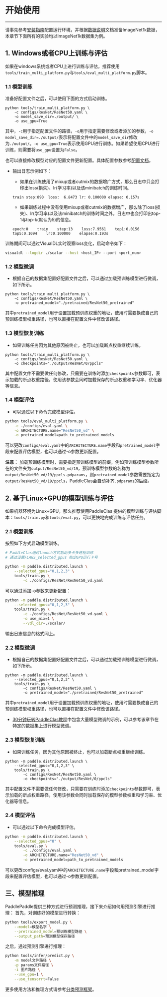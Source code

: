 # 开始使用
---
请事先参考[安装指南](install.md)配置运行环境，并根据[数据说明](./data.md)文档准备ImageNet1k数据，本章节下面所有的实验均以ImageNet1k数据集为例。

## 1. Windows或者CPU上训练与评估

如果在windows系统或者CPU上进行训练与评估，推荐使用`tools/train_multi_platform.py`与`tools/eval_multi_platform.py`脚本。

### 1.1 模型训练

准备好配置文件之后，可以使用下面的方式启动训练。

```
python tools/train_multi_platform.py \
    -c configs/ResNet/ResNet50.yaml \
    -o model_save_dir=./output/ \
    -o use_gpu=True
```

其中，`-c`用于指定配置文件的路径，`-o`用于指定需要修改或者添加的参数，`-o model_save_dir=./output/`表示将配置文件中的`model_save_dir`修改为`./output/`。`-o use_gpu=True`表示使用GPU进行训练。如果希望使用CPU进行训练，则需要将`use_gpu`设置为`False`。

也可以直接修改模型对应的配置文件更新配置。具体配置参数参考[配置文档](config.md)。

* 输出日志示例如下：

    * 如果在训练使用了mixup或者cutmix的数据增广方式，那么日志中只会打印出loss(损失)、lr(学习率)以及该minibatch的训练时间。

    ```
    train step:890  loss:  6.8473 lr: 0.100000 elapse: 0.157s
    ```

    * 如果训练过程中没有使用mixup或者cutmix的数据增广，那么除了loss(损失)、lr(学习率)以及该minibatch的训练时间之外，日志中也会打印出top-1与top-k(默认为5)的信息。

    ```
    epoch:0    train    step:13    loss:7.9561    top1:0.0156    top5:0.1094    lr:0.100000    elapse:0.193s
    ```

训练期间可以通过VisualDL实时观察loss变化，启动命令如下：

```bash
visualdl --logdir ./scalar --host <host_IP> --port <port_num>
```

### 1.2 模型微调

* 根据自己的数据集配置好配置文件之后，可以通过加载预训练模型进行微调，如下所示。

```
python tools/train_multi_platform.py \
    -c configs/ResNet/ResNet50.yaml \
    -o pretrained_model="./pretrained/ResNet50_pretrained"
```

其中`pretrained_model`用于设置加载预训练权重的地址，使用时需要换成自己的预训练模型权重路径，也可以直接在配置文件中修改该路径。

### 1.3 模型恢复训练

* 如果训练任务因为其他原因被终止，也可以加载断点权重继续训练。

```
python tools/train_multi_platform.py \
    -c configs/ResNet/ResNet50.yaml \
    -o checkpoints="./output/ResNet/0/ppcls"
```

其中配置文件不需要做任何修改，只需要在训练时添加`checkpoints`参数即可，表示加载的断点权重路径，使用该参数会同时加载保存的断点权重和学习率、优化器等信息。


### 1.4 模型评估

* 可以通过以下命令完成模型评估。

```bash
python tools/eval_multi_platform.py \
    -c ./configs/eval.yaml \
    -o ARCHITECTURE.name="ResNet50_vd" \
    -o pretrained_model=path_to_pretrained_models
```

可以更改`configs/eval.yaml`中的`ARCHITECTURE.name`字段和`pretrained_model`字段来配置评估模型，也可以通过-o参数更新配置。

**注意：** 加载预训练模型时，需要指定预训练模型的前缀，例如预训练模型参数所在的文件夹为`output/ResNet50_vd/19`，预训练模型参数的名称为`output/ResNet50_vd/19/ppcls.pdparams`，则`pretrained_model`参数需要指定为`output/ResNet50_vd/19/ppcls`，PaddleClas会自动补齐`.pdparams`的后缀。


## 2. 基于Linux+GPU的模型训练与评估

如果机器环境为Linux+GPU，那么推荐使用PaddleClas 提供的模型训练与评估脚本：`tools/train.py`和`tools/eval.py`，可以更快地完成训练与评估任务。

### 2.1 模型训练

按照如下方式启动模型训练。

```bash
# PaddleClas通过launch方式启动多卡多进程训练
# 通过设置FLAGS_selected_gpus 指定GPU运行卡号

python -m paddle.distributed.launch \
    --selected_gpus="0,1,2,3" \
    tools/train.py \
        -c ./configs/ResNet/ResNet50_vd.yaml
```

可以通过添加-o参数来更新配置：

```bash
python -m paddle.distributed.launch \
    --selected_gpus="0,1,2,3" \
    tools/train.py \
        -c ./configs/ResNet/ResNet50_vd.yaml \
        -o use_mix=1 \
        --vdl_dir=./scalar/
```

输出日志信息的格式同上。

### 2.2 模型微调

* 根据自己的数据集配置好配置文件之后，可以通过加载预训练模型进行微调，如下所示。

```
python -m paddle.distributed.launch \
    --selected_gpus="0,1,2,3" \
    tools/train.py \
        -c configs/ResNet/ResNet50.yaml \
        -o pretrained_model="./pretrained/ResNet50_pretrained"
```

其中`pretrained_model`用于设置加载预训练权重的地址，使用时需要换成自己的预训练模型权重路径，也可以直接在配置文件中修改该路径。

* [30分钟玩转PaddleClas教程](./quick_start.md)中包含大量模型微调的示例，可以参考该章节在特定的数据集上进行模型微调。


### 2.3 模型恢复训练

* 如果训练任务，因为其他原因被终止，也可以加载断点权重继续训练。

```
python -m paddle.distributed.launch \
    --selected_gpus="0,1,2,3" \
    tools/train.py \
        -c configs/ResNet/ResNet50.yaml \
        -o checkpoints="./output/ResNet/0/ppcls"
```

其中配置文件不需要做任何修改，只需要在训练时添加`checkpoints`参数即可，表示加载的断点权重路径，使用该参数会同时加载保存的模型参数权重和学习率、优化器等信息。


### 2.4 模型评估

* 可以通过以下命令完成模型评估。

```bash
python -m paddle.distributed.launch \
    --selected_gpus="0" \
    tools/eval.py \
        -c ./configs/eval.yaml \
        -o ARCHITECTURE.name="ResNet50_vd" \
        -o pretrained_model=path_to_pretrained_models
```

可以更改configs/eval.yaml中的`ARCHITECTURE.name`字段和pretrained_model字段来配置评估模型，也可以通过-o参数更新配置。


## 三、模型推理

PaddlePaddle提供三种方式进行预测推理，接下来介绍如何用预测引擎进行推理：
首先，对训练好的模型进行转换：

```bash
python tools/export_model.py \
    --model=模型名字 \
    --pretrained_model=预训练模型路径 \
    --output_path=预测模型保存路径

```
之后，通过预测引擎进行推理：
```bash
python tools/infer/predict.py \
    -m model文件路径 \
    -p params文件路径 \
    -i 图片路径 \
    --use_gpu=1 \
    --use_tensorrt=False
```
更多使用方法和推理方式请参考[分类预测框架](../extension/paddle_inference.md)。
